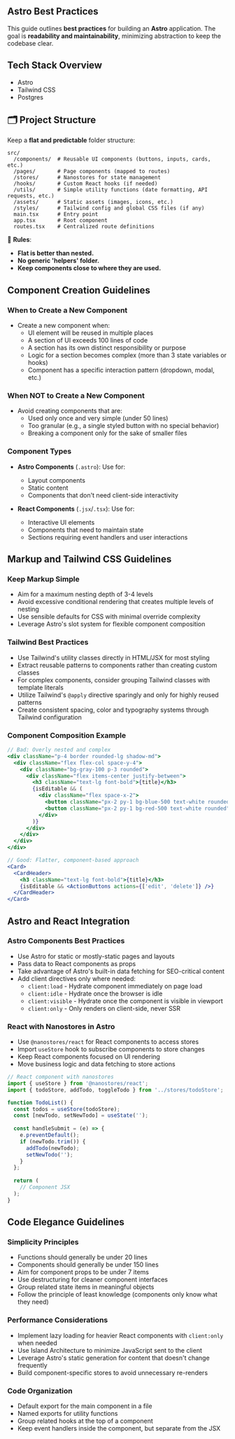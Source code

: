 ## Astro Best Practices
This guide outlines **best practices** for building an **Astro** application. The goal is **readability and maintainability**, minimizing abstraction to keep the codebase clear.

## Tech Stack Overview
- Astro
- Tailwind CSS
- Postgres


## 🗂️ Project Structure
Keep a **flat and predictable** folder structure:

```
src/
  /components/  # Reusable UI components (buttons, inputs, cards, etc.)
  /pages/       # Page components (mapped to routes)
  /stores/      # Nanostores for state management
  /hooks/       # Custom React hooks (if needed)
  /utils/       # Simple utility functions (date formatting, API requests, etc.)
  /assets/      # Static assets (images, icons, etc.)
  /styles/      # Tailwind config and global CSS files (if any)
  main.tsx      # Entry point
  app.tsx       # Root component
  routes.tsx    # Centralized route definitions
```

📌 **Rules**:
- **Flat is better than nested.**
- **No generic 'helpers' folder.**
- **Keep components close to where they are used.**


## Component Creation Guidelines

### When to Create a New Component
- Create a new component when:
  - UI element will be reused in multiple places
  - A section of UI exceeds 100 lines of code
  - A section has its own distinct responsibility or purpose
  - Logic for a section becomes complex (more than 3 state variables or hooks)
  - Component has a specific interaction pattern (dropdown, modal, etc.)

### When NOT to Create a New Component
- Avoid creating components that are:
  - Used only once and very simple (under 50 lines)
  - Too granular (e.g., a single styled button with no special behavior)
  - Breaking a component only for the sake of smaller files

### Component Types
- **Astro Components** (`.astro`): Use for:
  - Layout components
  - Static content
  - Components that don't need client-side interactivity
  
- **React Components** (`.jsx`/`.tsx`): Use for:
  - Interactive UI elements
  - Components that need to maintain state
  - Sections requiring event handlers and user interactions


## Markup and Tailwind CSS Guidelines

### Keep Markup Simple
- Aim for a maximum nesting depth of 3-4 levels
- Avoid excessive conditional rendering that creates multiple levels of nesting
- Use sensible defaults for CSS with minimal override complexity
- Leverage Astro's slot system for flexible component composition

### Tailwind Best Practices
- Use Tailwind's utility classes directly in HTML/JSX for most styling
- Extract reusable patterns to components rather than creating custom classes
- For complex components, consider grouping Tailwind classes with template literals
- Utilize Tailwind's `@apply` directive sparingly and only for highly reused patterns
- Create consistent spacing, color and typography systems through Tailwind configuration

### Component Composition Example
```jsx
// Bad: Overly nested and complex
<div className="p-4 border rounded-lg shadow-md">
  <div className="flex flex-col space-y-4">
    <div className="bg-gray-100 p-3 rounded">
      <div className="flex items-center justify-between">
        <h3 className="text-lg font-bold">{title}</h3>
        {isEditable && (
          <div className="flex space-x-2">
            <button className="px-2 py-1 bg-blue-500 text-white rounded">Edit</button>
            <button className="px-2 py-1 bg-red-500 text-white rounded">Delete</button>
          </div>
        )}
      </div>
    </div>
  </div>
</div>

// Good: Flatter, component-based approach
<Card>
  <CardHeader>
    <h3 className="text-lg font-bold">{title}</h3>
    {isEditable && <ActionButtons actions={['edit', 'delete']} />}
  </CardHeader>
</Card>
```

## Astro and React Integration

### Astro Components Best Practices
- Use Astro for static or mostly-static pages and layouts
- Pass data to React components as props
- Take advantage of Astro's built-in data fetching for SEO-critical content
- Add client directives only where needed:
  - `client:load` - Hydrate component immediately on page load
  - `client:idle` - Hydrate once the browser is idle
  - `client:visible` - Hydrate once the component is visible in viewport
  - `client:only` - Only renders on client-side, never SSR

### React with Nanostores in Astro
- Use `@nanostores/react` for React components to access stores
- Import `useStore` hook to subscribe components to store changes
- Keep React components focused on UI rendering
- Move business logic and data fetching to store actions

```jsx
// React component with nanostores
import { useStore } from '@nanostores/react';
import { todoStore, addTodo, toggleTodo } from '../stores/todoStore';

function TodoList() {
  const todos = useStore(todoStore);
  const [newTodo, setNewTodo] = useState('');
  
  const handleSubmit = (e) => {
    e.preventDefault();
    if (newTodo.trim()) {
      addTodo(newTodo);
      setNewTodo('');
    }
  };
  
  return (
    // Component JSX
  );
}
```

## Code Elegance Guidelines

### Simplicity Principles
- Functions should generally be under 20 lines
- Components should generally be under 150 lines
- Aim for component props to be under 7 items
- Use destructuring for cleaner component interfaces
- Group related state items in meaningful objects
- Follow the principle of least knowledge (components only know what they need)

### Performance Considerations
- Implement lazy loading for heavier React components with `client:only` when needed
- Use Island Architecture to minimize JavaScript sent to the client
- Leverage Astro's static generation for content that doesn't change frequently
- Build component-specific stores to avoid unnecessary re-renders

### Code Organization
- Default export for the main component in a file
- Named exports for utility functions
- Group related hooks at the top of a component
- Keep event handlers inside the component, but separate from the JSX
